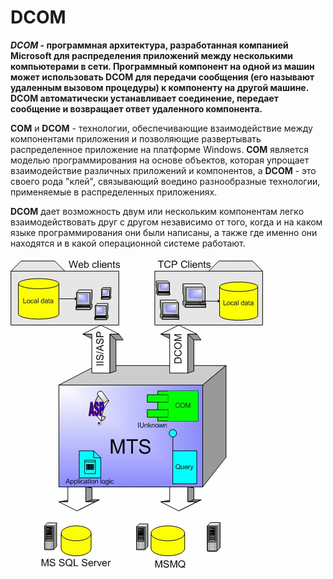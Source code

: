 # DCOM
***DCOM* - программная архитектура, разработанная компанией Microsoft для распределения приложений между несколькими компьютерами в сети. Программный компонент на одной из машин может использовать **DCOM** для передачи сообщения (его называют удаленным вызовом процедуры) к компоненту на другой машине. **DCOM** автоматически устанавливает соединение, передает сообщение и возвращает ответ удаленного компонента.**

**COM** и **DCOM** - технологии, обеспечивающие взаимодействие между компонентами приложения и позволяющие развертывать распределенное приложение на платформе Windows. **COM** является моделью программирования на основе объектов, которая упрощает взаимодействие различных приложений и компонентов, а **DCOM** - это своего рода "клей", связывающий воедино разнообразные технологии, применяемые в распределенных приложениях. 

**DCOM** дает возможность двум или нескольким компонентам легко взаимодействовать друг с другом независимо от того, когда и на каком языке программирования они были написаны, а также где именно они находятся и в какой операционной системе работают.

![](lec4_97_ris_1.jpg)

<!-- _footer:*Частное Боровское исследовательское учреждение по внедрению новых технологий [Электронный ресурс]. - Режим доступа: http://bourabai.ru/alg/com.htm (дата обращения: 23.03.2020)*>

